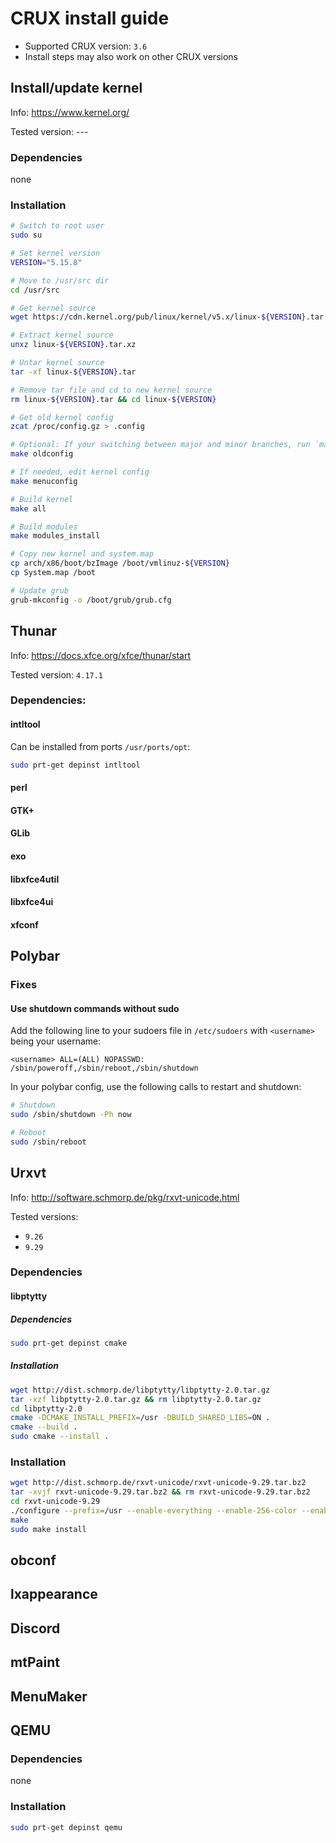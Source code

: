 # CRUX install guide

- Supported CRUX version: `3.6`
- Install steps may also work on other CRUX versions

## Install/update kernel

Info: https://www.kernel.org/

Tested version: ---

### Dependencies

none

### Installation

```bash
# Switch to root user
sudo su

# Set kernel version
VERSION="5.15.8"

# Move to /usr/src dir
cd /usr/src

# Get kernel source
wget https://cdn.kernel.org/pub/linux/kernel/v5.x/linux-${VERSION}.tar.xz

# Extract kernel source
unxz linux-${VERSION}.tar.xz

# Untar kernel source
tar -xf linux-${VERSION}.tar

# Remove tar file and cd to new kernel source
rm linux-${VERSION}.tar && cd linux-${VERSION}

# Get old kernel config
zcat /proc/config.gz > .config

# Optional: If your switching between major and minor branches, run `make oldconfig` first to see new kernel features
make oldconfig

# If needed, edit kernel config
make menuconfig

# Build kernel
make all

# Build modules
make modules_install

# Copy new kernel and system.map
cp arch/x86/boot/bzImage /boot/vmlinuz-${VERSION}
cp System.map /boot

# Update grub
grub-mkconfig -o /boot/grub/grub.cfg
```

## Thunar

Info: https://docs.xfce.org/xfce/thunar/start

Tested version: `4.17.1`

### Dependencies:

#### intltool

Can be installed from ports `/usr/ports/opt`:

```bash
sudo prt-get depinst intltool
```

#### perl

<TODO>

#### GTK+

<TODO>

#### GLib

<TODO>

#### exo

<TODO>

#### libxfce4util

<TODO>

#### libxfce4ui

<TODO>

#### xfconf

<TODO>

## Polybar

### Fixes

#### Use shutdown commands without sudo

Add the following line to your sudoers file in `/etc/sudoers` with `<username>` being your username:

```
<username> ALL=(ALL) NOPASSWD: /sbin/poweroff,/sbin/reboot,/sbin/shutdown
```

In your polybar config, use the following calls to restart and shutdown:

```bash
# Shutdown
sudo /sbin/shutdown -Ph now

# Reboot
sudo /sbin/reboot
```

## Urxvt

Info: http://software.schmorp.de/pkg/rxvt-unicode.html

Tested versions: 
- `9.26`
- `9.29`

### Dependencies

<TODO>

#### libptytty

##### Dependencies

```bash
sudo prt-get depinst cmake
```

##### Installation

```bash
wget http://dist.schmorp.de/libptytty/libptytty-2.0.tar.gz
tar -xzf libptytty-2.0.tar.gz && rm libptytty-2.0.tar.gz
cd libptytty-2.0
cmake -DCMAKE_INSTALL_PREFIX=/usr -DBUILD_SHARED_LIBS=ON .
cmake --build .
sudo cmake --install .
```

### Installation

```bash
wget http://dist.schmorp.de/rxvt-unicode/rxvt-unicode-9.29.tar.bz2
tar -xvjf rxvt-unicode-9.29.tar.bz2 && rm rxvt-unicode-9.29.tar.bz2
cd rxvt-unicode-9.29
./configure --prefix=/usr --enable-everything --enable-256-color --enable-text-blink --enable-fading --enable-font-styles --enable-pixbuf --enable-iso14755 --enable-mousewheel --enable-perl --enable-unicode3 --enable-xft
make
sudo make install
```

## obconf

<TODO>

## lxappearance

<TODO>

## Discord

<TODO>

## mtPaint

<TODO>

## MenuMaker

<TODO>

## QEMU

### Dependencies

none

### Installation

```bash
sudo prt-get depinst qemu
```
